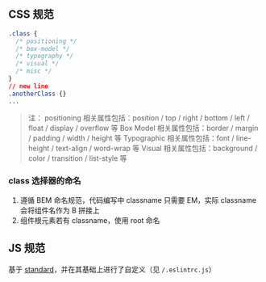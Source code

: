 ## CSS 规范
``` css
.class {
  /* positioning */
  /* box-model */
  /* typography */
  /* visual */
  /* misc */
}
// new line
.anotherClass {}
...
```

> 注：
positioning 相关属性包括：position / top / right / bottom / left / float / display / overflow 等
Box Model 相关属性包括：border / margin / padding / width / height 等
Typographic 相关属性包括：font / line-height / text-align / word-wrap 等
Visual 相关属性包括：background / color / transition / list-style 等

### class 选择器的命名
1. 遵循 BEM 命名规范，代码编写中 classname 只需要 EM，实际 classname 会将组件名作为 B 拼接上
2. 组件根元素若有 classname，使用 root 命名

## JS 规范
基于 [standard](https://standardjs.com/)，并在其基础上进行了自定义（见 `/.eslintrc.js`）
